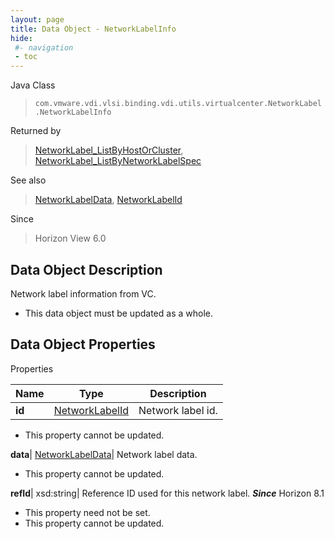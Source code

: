 ```yaml
---
layout: page
title: Data Object - NetworkLabelInfo
hide:
 #- navigation
 - toc
---
```






Java Class  
> `com.vmware.vdi.vlsi.binding.vdi.utils.virtualcenter.NetworkLabel.NetworkLabelInfo`

Returned by  
> [NetworkLabel_ListByHostOrCluster](vdi.utils.virtualcenter.NetworkLabel.md#listByHostOrCluster), [NetworkLabel_ListByNetworkLabelSpec](vdi.utils.virtualcenter.NetworkLabel.md#listByNetworkLabelSpec)

See also  
> [NetworkLabelData](vdi.utils.virtualcenter.NetworkLabel.NetworkLabelData.md), [NetworkLabelId](vdi.entity.NetworkLabelId.md)

Since  
> Horizon View 6.0


## Data Object Description 

Network label information from VC. 

  * This data object must be updated as a whole.



## Data Object Properties

Properties

Name |  Type |  Description   
---|---|---  
**id**| [NetworkLabelId](vdi.entity.NetworkLabelId.md)|  Network label id.   


* This property cannot be updated.

  
**data**| [NetworkLabelData](vdi.utils.virtualcenter.NetworkLabel.NetworkLabelData.md)|  Network label data.   


* This property cannot be updated.

  
**refId**|  xsd:string|  Reference ID used for this network label.  **_Since_** Horizon 8.1  


* This property need not be set.
* This property cannot be updated.

  
  
  

  
  
